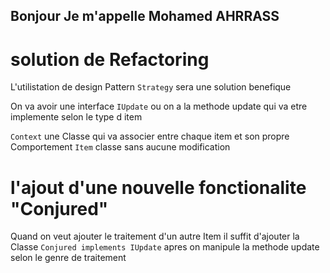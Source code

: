 ## Bonjour Je m'appelle Mohamed AHRRASS

# solution de Refactoring
L'utilistation de design Pattern `Strategy` sera une solution benefique

On va avoir une interface `IUpdate` ou on a la methode update qui va etre implemente selon le type d item

`Context` une Classe qui va associer entre chaque item et son propre Comportement
`Item` classe sans aucune modification

# l'ajout d'une nouvelle fonctionalite "Conjured"

Quand on veut ajouter le traitement d'un autre Item
il suffit d'ajouter la Classe `Conjured implements IUpdate` apres on manipule la methode update selon le genre de traitement
